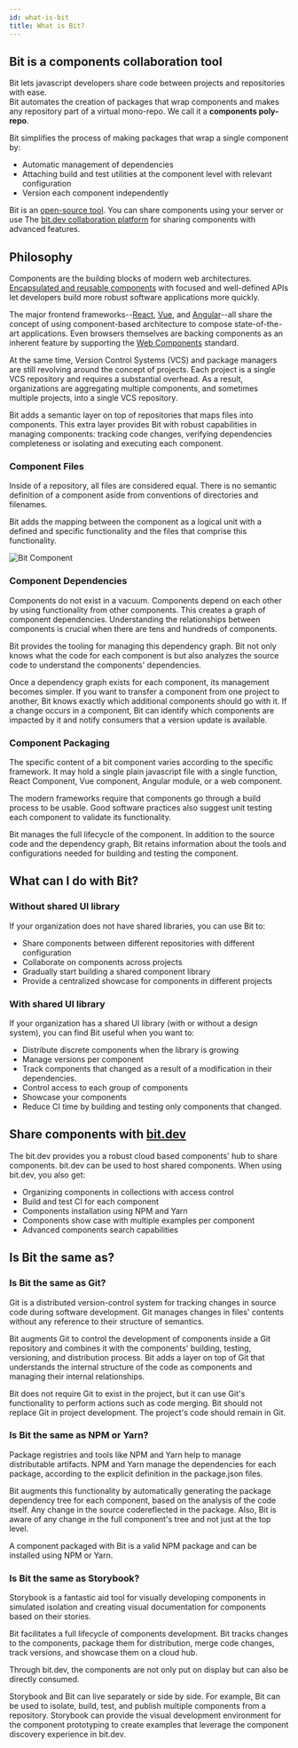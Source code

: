 ```yaml
---
id: what-is-bit
title: What is Bit?
---
```


## Bit is a components collaboration tool

Bit lets javascript developers share code between projects and repositories with ease.  
Bit automates the creation of packages that wrap components and makes any repository part of a virtual mono-repo. We call it a **components poly-repo**.  

Bit simplifies the process of making packages that wrap a single component by:  

- Automatic management of dependencies
- Attaching build and test utilities at the component level with relevant configuration
- Version each component independently

Bit is an [open-source tool](https://github.com/teambit/bit). You can share components using your server or use The [bit.dev collaboration platform](https://bit.dev) for sharing components with advanced features.  

## Philosophy  

Components are the building blocks of modern web architectures. [Encapsulated and reusable components](https://addyosmani.com/first/) with focused and well-defined APIs let developers build more robust software applications more quickly.

The major frontend frameworks--[React](https://reactjs.org), [Vue](https://vuejs.org/), and [Angular](https://angular.io)--all share the concept of using component-based architecture to compose state-of-the-art applications. Even browsers themselves are backing components as an inherent feature by supporting the [Web Components](https://developer.mozilla.org/en-US/docs/Web/Web_Components) standard.

At the same time, Version Control Systems (VCS) and package managers are still revolving around the concept of projects. Each project is a single VCS repository and requires a substantial overhead. As a result, organizations are aggregating multiple components, and sometimes multiple projects, into a single VCS repository.  

Bit adds a semantic layer on top of repositories that maps files into components. This extra layer provides Bit with robust capabilities in managing components: tracking code changes, verifying dependencies completeness or isolating and executing each component.  

### Component Files

Inside of a repository, all files are considered equal. There is no semantic definition of a component aside from conventions of directories and filenames.  

Bit adds the mapping between the component as a logical unit with a defined and specific functionality and the files that comprise this functionality.  

![Bit Component](https://storage.googleapis.com/static.bit.dev/docs/images/component.png)

### Component Dependencies

Components do not exist in a vacuum. Components depend on each other by using functionality from other components. This creates a graph of component dependencies. Understanding the relationships between components is crucial when there are tens and hundreds of components.

Bit provides the tooling for managing this dependency graph. Bit not only knows what the code for each component is but also analyzes the source code to understand the components' dependencies.  

Once a dependency graph exists for each component, its management becomes simpler. If you want to transfer a component from one project to another, Bit knows exactly which additional components should go with it. If a change occurs in a component, Bit can identify which components are impacted by it and notify consumers that a version update is available.  

### Component Packaging  

The specific content of a bit component varies according to the specific framework. It may hold a single plain javascript file with a single function, React Component, Vue component, Angular module, or a web component.  

The modern frameworks require that components go through a build process to be usable. Good software practices also suggest unit testing each component to validate its functionality.  

Bit manages the full lifecycle of the component. In addition to the source code and the dependency graph, Bit retains information about the tools and configurations needed for building and testing the component.  

## What can I do with Bit?  

### Without shared UI library

If your organization does not have shared libraries, you can use Bit to:  

- Share components between different repositories with different configuration
- Collaborate on components across projects
- Gradually start building a shared component library
- Provide a centralized showcase for components in different projects

### With shared UI library

If your organization has a shared UI library (with or without a design system), you can find Bit useful when you want to:  

- Distribute discrete components when the library is growing
- Manage versions per component
- Track components that changed as a result of a modification in their dependencies.  
- Control access to each group of components
- Showcase your components
- Reduce CI time by building and testing only components that changed.  

## Share components with [bit.dev](https://bit.dev)

The bit.dev provides you a robust cloud based components' hub to share components. bit.dev can be used to host shared components. When using bit.dev, you also get:  

- Organizing components in collections with access control
- Build and test CI for each component
- Components installation using NPM and Yarn
- Components show case with multiple examples per component
- Advanced components search capabilities

## Is Bit the same as?

### Is Bit the same as Git?

Git is a distributed version-control system for tracking changes in source code during software development. Git manages changes in files' contents without any reference to their structure of semantics.

Bit augments Git to control the development of components inside a Git repository and combines it with the components' building, testing, versioning, and distribution process. Bit adds a layer on top of Git that understands the internal structure of the code as components and managing their internal relationships.

Bit does not require Git to exist in the project, but it can use Git's functionality to perform actions such as code merging. Bit should not replace Git in project development. The project's code should remain in Git.  

### Is Bit the same as NPM or Yarn?

Package registries and tools like NPM and Yarn help to manage distributable artifacts. NPM and Yarn manage the dependencies for each package, according to the explicit definition in the package.json files.

Bit augments this functionality by automatically generating the package dependency tree for each component, based on the analysis of the code itself. Any change in the source codereflected in the package. Also, Bit is aware of any change in the full component's tree and not just at the top level.

A component packaged with Bit is a valid NPM package and can be installed using NPM or Yarn.  

### Is Bit the same as Storybook?

Storybook is a fantastic aid tool for visually developing components in simulated isolation and creating visual documentation for components based on their stories.

Bit facilitates a full lifecycle of components development. Bit tracks changes to the components, package them for distribution, merge code changes, track versions, and showcase them on a cloud hub.  

Through bit.dev, the components are not only put on display but can also be directly consumed.  

Storybook and Bit can live separately or side by side. For example, Bit can be used to isolate, build, test, and publish multiple components from a repository. Storybook can provide the visual development environment for the component prototyping to create examples that leverage the component discovery experience in bit.dev.
